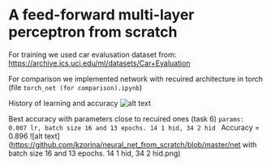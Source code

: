 # A feed-forward multi-layer perceptron from scratch

For training we used car evalusation dataset from:
https://archive.ics.uci.edu/ml/datasets/Car+Evaluation

For comparison we implemented network with recuired architecture in torch (file ```torch_net (for comparison).ipynb```)

History of learning and accuracy 
![alt text](https://github.com/kzorina/neural_net_from_scratch/blob/master/history.png)

Best accuracy with parameters close to recuired ones (task 6)
```params:  0.007 lr, batch size 16 and 13 epochs. 14 1 hid, 34 2 hid ```
Accuracy = 0.896
![alt text](https://github.com/kzorina/neural_net_from_scratch/blob/master/net with batch size 16 and 13 epochs. 14 1 hid, 34 2 hid.png)
